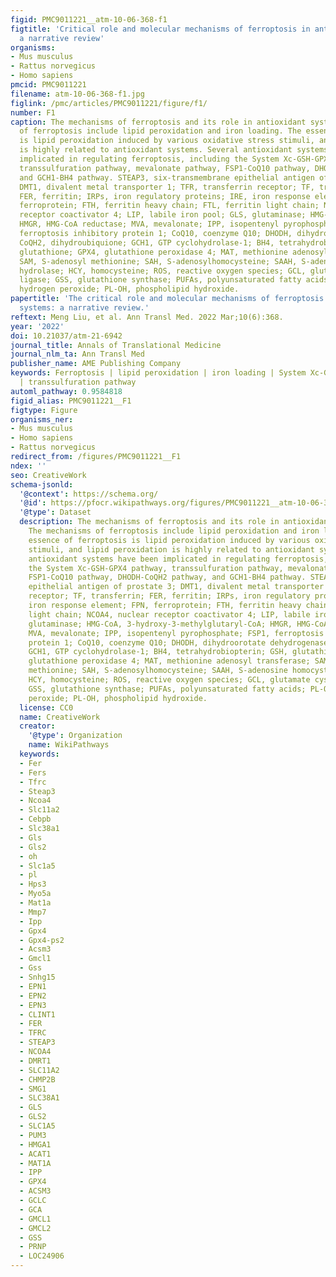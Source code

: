 ```yaml
---
figid: PMC9011221__atm-10-06-368-f1
figtitle: 'Critical role and molecular mechanisms of ferroptosis in antioxidant systems:
  a narrative review'
organisms:
- Mus musculus
- Rattus norvegicus
- Homo sapiens
pmcid: PMC9011221
filename: atm-10-06-368-f1.jpg
figlink: /pmc/articles/PMC9011221/figure/f1/
number: F1
caption: The mechanisms of ferroptosis and its role in antioxidant systems. The mechanisms
  of ferroptosis include lipid peroxidation and iron loading. The essence of ferroptosis
  is lipid peroxidation induced by various oxidative stress stimuli, and lipid peroxidation
  is highly related to antioxidant systems. Several antioxidant systems have been
  implicated in regulating ferroptosis, including the System Xc-GSH-GPX4 pathway,
  transsulfuration pathway, mevalonate pathway, FSP1-CoQ10 pathway, DHODH-CoQH2 pathway,
  and GCH1-BH4 pathway. STEAP3, six-transmembrane epithelial antigen of prostate 3;
  DMT1, divalent metal transporter 1; TFR, transferrin receptor; TF, transferrin;
  FER, ferritin; IRPs, iron regulatory proteins; IRE, iron response element; FPN,
  ferroprotein; FTH, ferritin heavy chain; FTL, ferritin light chain; NCOA4, nuclear
  receptor coactivator 4; LIP, labile iron pool; GLS, glutaminase; HMG-CoA, 3-hydroxy-3-methylglutaryl-CoA;
  HMGR, HMG-CoA reductase; MVA, mevalonate; IPP, isopentenyl pyrophosphate; FSP1,
  ferroptosis inhibitory protein 1; CoQ10, coenzyme Q10; DHODH, dihydroorotate dehydrogenase;
  CoQH2, dihydroubiquione; GCH1, GTP cyclohydrolase-1; BH4, tetrahydrobiopterin; GSH,
  glutathione; GPX4, glutathione peroxidase 4; MAT, methionine adenosyl transferase;
  SAM, S-adenosyl methionine; SAH, S-adenosylhomocysteine; SAAH, S-adenosine homocysteine
  hydrolase; HCY, homocysteine; ROS, reactive oxygen species; GCL, glutamate cysteine
  ligase; GSS, glutathione synthase; PUFAs, polyunsaturated fatty acids; PL-OOH, lipid
  hydrogen peroxide; PL-OH, phospholipid hydroxide.
papertitle: 'The critical role and molecular mechanisms of ferroptosis in antioxidant
  systems: a narrative review.'
reftext: Meng Liu, et al. Ann Transl Med. 2022 Mar;10(6):368.
year: '2022'
doi: 10.21037/atm-21-6942
journal_title: Annals of Translational Medicine
journal_nlm_ta: Ann Transl Med
publisher_name: AME Publishing Company
keywords: Ferroptosis | lipid peroxidation | iron loading | System Xc-GSH-GPX4 pathway
  | transsulfuration pathway
automl_pathway: 0.9584818
figid_alias: PMC9011221__F1
figtype: Figure
organisms_ner:
- Mus musculus
- Homo sapiens
- Rattus norvegicus
redirect_from: /figures/PMC9011221__F1
ndex: ''
seo: CreativeWork
schema-jsonld:
  '@context': https://schema.org/
  '@id': https://pfocr.wikipathways.org/figures/PMC9011221__atm-10-06-368-f1.html
  '@type': Dataset
  description: The mechanisms of ferroptosis and its role in antioxidant systems.
    The mechanisms of ferroptosis include lipid peroxidation and iron loading. The
    essence of ferroptosis is lipid peroxidation induced by various oxidative stress
    stimuli, and lipid peroxidation is highly related to antioxidant systems. Several
    antioxidant systems have been implicated in regulating ferroptosis, including
    the System Xc-GSH-GPX4 pathway, transsulfuration pathway, mevalonate pathway,
    FSP1-CoQ10 pathway, DHODH-CoQH2 pathway, and GCH1-BH4 pathway. STEAP3, six-transmembrane
    epithelial antigen of prostate 3; DMT1, divalent metal transporter 1; TFR, transferrin
    receptor; TF, transferrin; FER, ferritin; IRPs, iron regulatory proteins; IRE,
    iron response element; FPN, ferroprotein; FTH, ferritin heavy chain; FTL, ferritin
    light chain; NCOA4, nuclear receptor coactivator 4; LIP, labile iron pool; GLS,
    glutaminase; HMG-CoA, 3-hydroxy-3-methylglutaryl-CoA; HMGR, HMG-CoA reductase;
    MVA, mevalonate; IPP, isopentenyl pyrophosphate; FSP1, ferroptosis inhibitory
    protein 1; CoQ10, coenzyme Q10; DHODH, dihydroorotate dehydrogenase; CoQH2, dihydroubiquione;
    GCH1, GTP cyclohydrolase-1; BH4, tetrahydrobiopterin; GSH, glutathione; GPX4,
    glutathione peroxidase 4; MAT, methionine adenosyl transferase; SAM, S-adenosyl
    methionine; SAH, S-adenosylhomocysteine; SAAH, S-adenosine homocysteine hydrolase;
    HCY, homocysteine; ROS, reactive oxygen species; GCL, glutamate cysteine ligase;
    GSS, glutathione synthase; PUFAs, polyunsaturated fatty acids; PL-OOH, lipid hydrogen
    peroxide; PL-OH, phospholipid hydroxide.
  license: CC0
  name: CreativeWork
  creator:
    '@type': Organization
    name: WikiPathways
  keywords:
  - Fer
  - Fers
  - Tfrc
  - Steap3
  - Ncoa4
  - Slc11a2
  - Cebpb
  - Slc38a1
  - Gls
  - Gls2
  - oh
  - Slc1a5
  - pl
  - Hps3
  - Myo5a
  - Mat1a
  - Mmp7
  - Ipp
  - Gpx4
  - Gpx4-ps2
  - Acsm3
  - Gmcl1
  - Gss
  - Snhg15
  - EPN1
  - EPN2
  - EPN3
  - CLINT1
  - FER
  - TFRC
  - STEAP3
  - NCOA4
  - DMRT1
  - SLC11A2
  - CHMP2B
  - SMG1
  - SLC38A1
  - GLS
  - GLS2
  - SLC1A5
  - PUM3
  - HMGA1
  - ACAT1
  - MAT1A
  - IPP
  - GPX4
  - ACSM3
  - GCLC
  - GCA
  - GMCL1
  - GMCL2
  - GSS
  - PRNP
  - LOC24906
---
```

